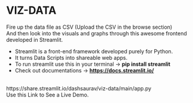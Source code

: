 # VIZ-DATA
Fire up the data file as CSV (Upload the CSV in the browse section)</br>
And then look into the visuals and graphs through this awesome frontend developed in Streamlit. 
- Streamlit is a front-end framework developed purely for Python.
- It turns Data Scripts into shareable web apps.
- To run streamlit use this in your terminal  ->  <b>pip install streamlit</b>
- Check out documentations -> <b>https://docs.streamlit.io/ </b>
</br>
https://share.streamlit.io/dashsaurav/viz-data/main/app.py
</br>Use this Link to See a Live Demo.
